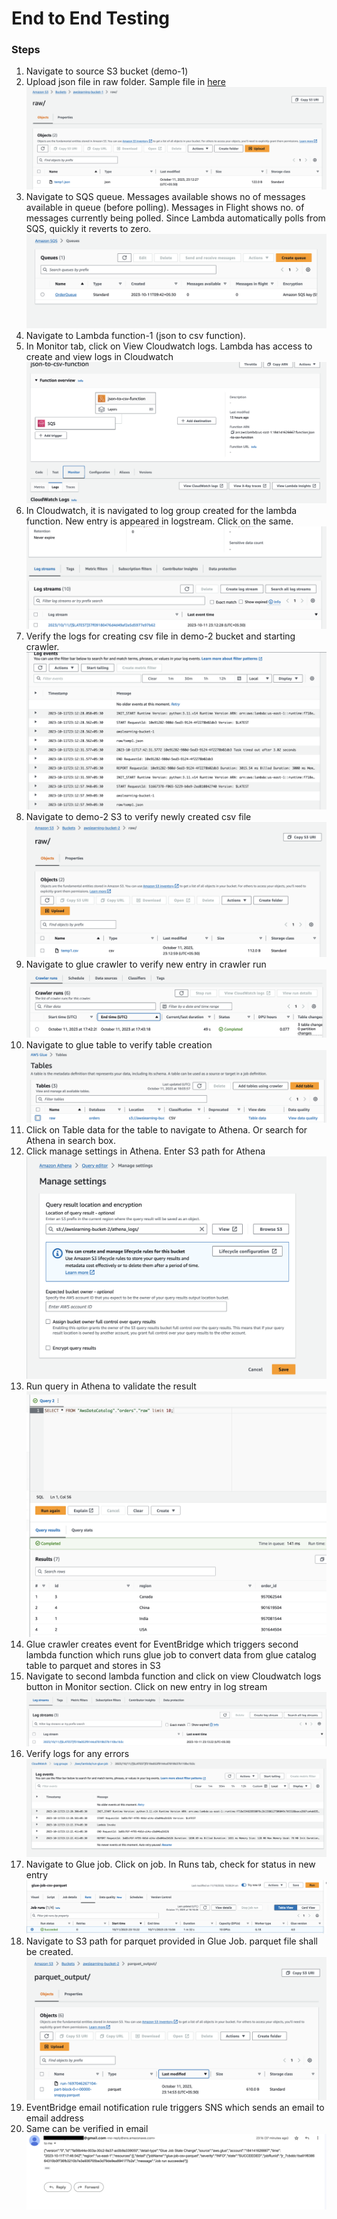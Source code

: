 <h1>End to End Testing</h1>

<p><h3>Steps</h3>
<ol>
  <li>Navigate to source S3 bucket (demo-1)</li>
  <li>Upload json file in raw folder. Sample file in <a href="https://github.com/MithileshSanam/AWS/blob/main/files/sales_records.json">here</a></li>
  <img src="https://github.com/MithileshSanam/AWS/blob/main/End_to_End_Testing/images/1.png?raw=true alt="testing">

  <li>Navigate to SQS queue. Messages available shows no of messages available in queue (before polling). Messages in Flight shows no. of messages currently being polled. Since Lambda automatically polls from SQS, quickly it reverts to zero.</li>
  <img src="https://github.com/MithileshSanam/AWS/blob/main/End_to_End_Testing/images/2.png?raw=true alt="testing">
  <li>Navigate to Lambda function-1 (json to csv function). </li>
  <li>In Monitor tab, click on View Cloudwatch logs. Lambda has access to create and view logs in Cloudwatch</li>
  <img src="https://github.com/MithileshSanam/AWS/blob/main/End_to_End_Testing/images/3.png?raw=true alt="testing">

  <li>In Cloudwatch, it is navigated to log group created for the lambda function. New entry is appeared in logstream. Click on the same.</li>
  <img src="https://github.com/MithileshSanam/AWS/blob/main/End_to_End_Testing/images/4.png?raw=true alt="testing">

  <li>Verify the logs for creating csv file in demo-2 bucket and starting crawler.</li>
  <img src="https://github.com/MithileshSanam/AWS/blob/main/End_to_End_Testing/images/5.png?raw=true alt="testing">

  <li>Navigate to demo-2 S3 to verify newly created csv file</li>
  <img src="https://github.com/MithileshSanam/AWS/blob/main/End_to_End_Testing/images/6.png?raw=true alt="testing">

  <li>Navigate to glue crawler to verify new entry in crawler run</li>
  <img src="https://github.com/MithileshSanam/AWS/blob/main/End_to_End_Testing/images/7.png?raw=true alt="testing">

  <li>Navigate to glue table to verify table creation</li>
  <img src="https://github.com/MithileshSanam/AWS/blob/main/End_to_End_Testing/images/8.png?raw=true alt="testing">

  <li>Click on Table data for the table to navigate to Athena. Or search for Athena in search box.</li>
  <li>Click manage settings in Athena. Enter S3 path for Athena</li>
  <img src="https://github.com/MithileshSanam/AWS/blob/main/End_to_End_Testing/images/9.png?raw=true alt="testing">

  <li>Run query in Athena to validate the result</li>
  <img src="https://github.com/MithileshSanam/AWS/blob/main/End_to_End_Testing/images/10.png?raw=true alt="testing">
  <li>Glue crawler creates event for EventBridge which triggers second lambda function which runs glue job to convert data from glue catalog table to parquet and stores in S3</li>
  <li>Navigate to second lambda function and click on view Cloudwatch logs button in Monitor section. Click on new entry in log stream</li>
  <img src="https://github.com/MithileshSanam/AWS/blob/main/End_to_End_Testing/images/11.png?raw=true alt="testing">
  <li>Verify logs for any errors</li>
  <img src="https://github.com/MithileshSanam/AWS/blob/main/End_to_End_Testing/images/12.png?raw=true alt="testing">
  <li>Navigate to Glue job. Click on job. In Runs tab, check for status in new entry</li>
  <img src="https://github.com/MithileshSanam/AWS/blob/main/End_to_End_Testing/images/13.png?raw=true alt="testing">
  <li>Navigate to S3 path for parquet provided in Glue Job. parquet file shall be created.</li>
  <img src="https://github.com/MithileshSanam/AWS/blob/main/End_to_End_Testing/images/14.png?raw=true alt="testing">
  <li>EventBridge email notification rule triggers SNS which sends an email to email address</li>
  <li>Same can be verified in email</li>
  <img src="https://github.com/MithileshSanam/AWS/blob/main/End_to_End_Testing/images/15.png?raw=true alt="testing">
</ol>
</p>
